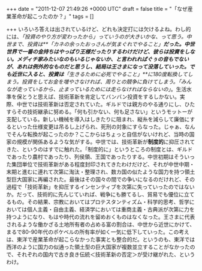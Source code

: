 
+++
date = "2011-12-07 21:49:26 +0000 UTC"
draft = false
title = "「なぜ産業革命が起こったのか？」"
tags = []

+++
いろいろ答えは出されているけど、どれも決定打には欠けるよね。わし的には、_「投資のやり方が変わったから」_っていうのが大きいかな、って思う。中世まで、投資は**「カネの余ったおっさんが気まぐれでやること」**だった。中世世界で一番の金持ちはやっぱり王様だったりするわけだけど、彼らは投資をしない。メディチ家みたいなのもいるじゃないか、と言われればぐぅの音もでないが、あれは例外的なものだと思うし、結局は王さまになって没落していった。でも近世に入ると、投資は**「生きるために必死でやること」**に180度転換してしまう。投資をしてお金を増やさなければ、周りとの競争に負けてしまう。_「みんなが走っているから、止まっているためには走らなければならないの」_。生活水準を保とうと思えば、技術革新を肯定してバンバン投資をするしかない。実際、中世では技術革新は否定されていた。ギルドでは親方のやる通りにし、ひたすらその技術継承に努める。「何も引かない、何も足さない」というモットーが支配している。新しい機械を導入はしきたりに阻まれ、縦糸を減らして廉価にするといった仕様変更は吊るし上げられ、死刑の対象にすらなった。じゃぁ、なんでそんな転換が起こったのか？ここからはちょっと自信がないけれど、当時の国家の規模が関係あるような気がする。中世では、技術革新が**制度的**に抑圧されてきた、というのはすでに触れた。「制度的に」というところの制度とは、ギルドであったり農村であったり、列侯領、王国であったりする。中世初期はそういった集団単位で技術革新がある程度封印されてきたわけだけど、それが中世中期・末期と進むに連れて次第に淘汰・整理され、数カ国の似たような国力を持つ領土型巨大国家に再編された。最後はその国々の間での争いになるのだけれど、その過程で「技術革新」を抑圧するインセンティブを次第に失っていったのではないか。だって、技術的に先んじていれば、戦争にも勝てるし、貿易でも優位に立てるもの。その結果、宗教においてはプロテスタンティズム・科学的思考、哲学においては個人主義・自由主義、経済学においては重商主義・古典派が次第に力を持つようになり、もはや時代の流れを留めおくものはなくなった。王さまに代表されるような働かざる土地所有者の占める富の割合は、中世から近世にかけて、まるで80-90年代のポケベルの所有率が如く一気に低下していった。この考えは、東洋で産業革命が起こらなかった事実とも整合的だ。というのも、東洋では西洋のように国力の似通った領土型の巨大国家が複数並立することがなかったので、それぞれの国内で古き良き伝統＜技術革新の否定＞が受け継がれた、というわけ。


